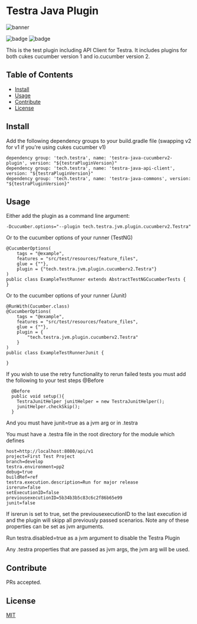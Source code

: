 # Testra Java Plugin

![banner]()

![badge]()
![badge]()


This is the test plugin including API Client for Testra.
It includes plugins for both cukes cucumber version 1 and io.cucumber version 2.

## Table of Contents

- [Install](#install)
- [Usage](#usage)
- [Contribute](#contribute)
- [License](#license)


## Install

Add the following dependency groups to your build.gradle file (swapping v2 for v1 if you're using cukes cucumber v1)
```
dependency group: 'tech.testra', name: 'testra-java-cucumberv2-plugin', version: "${testraPluginVersion}"
dependency group: 'tech.testra', name: 'testra-java-api-client', version: "${testraPluginVersion}"
dependency group: 'tech.testra', name: 'testra-java-commons', version: "${testraPluginVersion}"
```


## Usage
Either add the plugin as a command line argument:
```
-Dcucumber.options="--plugin tech.testra.jvm.plugin.cucumberv2.Testra"
```
Or to the cucumber options of your runner (TestNG)
```$xslt
@CucumberOptions(
    tags = "@example",
    features = "src/test/resources/feature_files",
    glue = {""},
    plugin = {"tech.testra.jvm.plugin.cucumberv2.Testra"}
)
public class ExampleTestRunner extends AbstractTestNGCucumberTests {
}
```

Or to the cucumber options of your runner (Junit)
```$xslt
@RunWith(Cucumber.class)
@CucumberOptions(
    tags = "@example",
    features = "src/test/resources/feature_files",
    glue = {""},
    plugin = {
        "tech.testra.jvm.plugin.cucumberv2.Testra"
    }
)
public class ExampleTestRunnerJunit {

}
```

If you wish to use the retry functionality to rerun failed tests you must add the following to your test steps @Before
```$xslt
  @Before
  public void setup(){
    TestraJunitHelper junitHelper = new TestraJunitHelper();
    junitHelper.checkSkip();
  }
```
And you must have junit=true as a jvm arg or in .testra

You must have a .testra file in the root directory for the module which defines
```$xslt
host=http://localhost:8080/api/v1
project=First Test Project
branch=develop
testra.environment=pp2
debug=true
buildRef=ref
testra.execution.description=Run for major release
isrerun=false
setExecutionID=false
previousexecutionID=5b34b3b5c83c6c2f86b65e99
junit=false
```
If isrerun is set to true, set the previousexecutionID to the last execution id and the plugin will skipp all previously passed scenarios.
Note any of these properties can be set as jvm arguments.

Run testra.disabled=true as a jvm argument to disable the Testra Plugin

Any .testra properties that are passed as jvm args, the jvm arg will be used.


## Contribute


PRs accepted.


## License

[MIT](https://github.com/nishanths/license/blob/master/LICENSE)